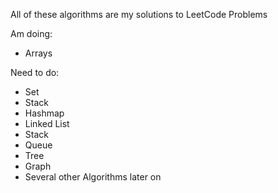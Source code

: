 All of these algorithms are my solutions to LeetCode Problems

Am doing:
* Arrays

Need to do:
* Set
* Stack
* Hashmap
* Linked List
* Stack
* Queue
* Tree
* Graph
* Several other Algorithms later on
